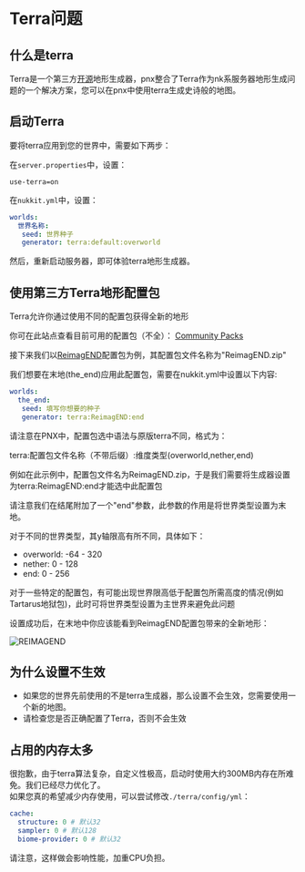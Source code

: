 # Terra问题  

## 什么是terra  

Terra是一个第三方[开源](https://github.com/PolyhedralDev/Terra)地形生成器，pnx整合了Terra作为nk系服务器地形生成问题的一个解决方案，您可以在pnx中使用terra生成史诗般的地图。  


## 启动Terra  

要将terra应用到您的世界中，需要如下两步：  

在`server.properties`中，设置：
```properties
use-terra=on
```

在`nukkit.yml`中，设置：  
```yaml
worlds:
  世界名称:
   seed: 世界种子
   generator: terra:default:overworld
```

然后，重新启动服务器，即可体验terra地形生成器。

## 使用第三方Terra地形配置包

Terra允许你通过使用不同的配置包获得全新的地形

你可在此站点查看目前可用的配置包（不全）： [Community Packs](https://terra.polydev.org/config/community-packs.html)

接下来我们以[ReimagEND](https://github.com/justaureus/ReimagEND)配置包为例，其配置包文件名称为"ReimagEND.zip"

我们想要在末地(the_end)应用此配置包，需要在nukkit.yml中设置以下内容:
```yaml
worlds:
  the_end:
   seed: 填写你想要的种子
   generator: terra:ReimagEND:end
```

请注意在PNX中，配置包选中语法与原版terra不同，格式为：

terra:配置包文件名称（不带后缀）:维度类型(overworld,nether,end)

例如在此示例中，配置包文件名为ReimagEND.zip，于是我们需要将生成器设置为terra:ReimagEND:end才能选中此配置包

请注意我们在结尾附加了一个"end"参数，此参数的作用是将世界类型设置为末地。

对于不同的世界类型，其y轴限高有所不同，具体如下：

- overworld: -64 - 320
- nether: 0 - 128
- end: 0 - 256

对于一些特定的配置包，有可能出现世界限高低于配置包所需高度的情况(例如Tartarus地狱包)，此时可将世界类型设置为主世界来避免此问题

设置成功后，在末地中你应该能看到ReimagEND配置包带来的全新地形：

![REIMAGEND](%relativePrefix%image/common/terra_faq/ReimagEND.png)

## 为什么设置不生效  

- 如果您的世界先前使用的不是terra生成器，那么设置不会生效，您需要使用一个新的地图。  
- 请检查您是否正确配置了Terra，否则不会生效

## 占用的内存太多  

很抱歉，由于terra算法复杂，自定义性极高，启动时使用大约300MB内存在所难免。我们已经尽力优化了。  
如果您真的希望减少内存使用，可以尝试修改`./terra/config/yml`：
```yaml
cache:
  structure: 0 # 默认32
  sampler: 0 # 默认128
  biome-provider: 0 # 默认32
```
请注意，这样做会影响性能，加重CPU负担。  